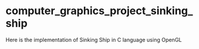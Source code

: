 # computer_graphics_project_sinking_ship
Here is the implementation of Sinking Ship in C language using OpenGL 
